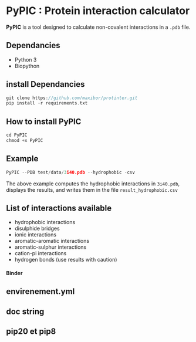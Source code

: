 # PyPIC : Protein interaction calculator 

**PyPIC** is a tool designed to calculate non-covalent interactions in a `.pdb` file.

## Dependancies
- Python 3
- Biopython

## install Dependancies

```c
git clone https://github.com/maxibor/protinter.git
pip install -r requirements.txt
```
## How to install PyPIC

```c
cd PyPIC
chmod +x PyPIC
```

## Example

```c
PyPIC --PDB test/data/3i40.pdb --hydrophobic -csv   
```

The above example computes the hydrophobic interactions in `3i40.pdb`, displays the results, and writes them in the file `result_hydrophobic.csv`

## List of interactions available

- hydrophobic interactions
- disulphide bridges
- ionic interactions
- aromatic-aromatic interactions
- aromatic-sulphur interactions
- cation-pi interactions
- hydrogen bonds (use results with caution)

#### Binder 
## envirenement.yml
## doc string
## pip20 et pip8
